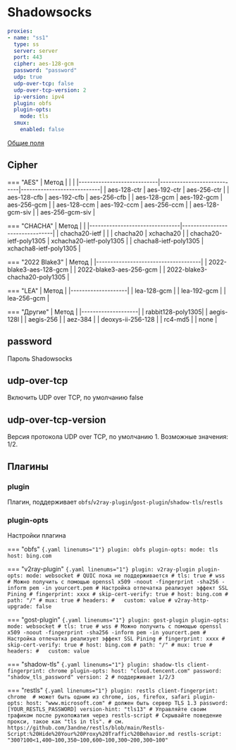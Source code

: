 # Shadowsocks

```{.yaml linenums="1"}
proxies:
- name: "ss1"
  type: ss
  server: server
  port: 443
  cipher: aes-128-gcm
  password: "password"
  udp: true
  udp-over-tcp: false
  udp-over-tcp-version: 2
  ip-version: ipv4
  plugin: obfs
  plugin-opts:
    mode: tls
  smux:
    enabled: false
```

[Общие поля](./index.md)

## Cipher

=== "AES"
    |          Метод               |                            |                            |
    |----------------------------|----------------------------|----------------------------|
    | aes-128-ctr                | aes-192-ctr                | aes-256-ctr                |
    | aes-128-cfb                | aes-192-cfb                | aes-256-cfb                |
    | aes-128-gcm                | aes-192-gcm                | aes-256-gcm                |
    | aes-128-ccm                | aes-192-ccm                | aes-256-ccm                |
    | aes-128-gcm-siv            |                            | aes-256-gcm-siv            |

=== "CHACHA"
    | Метод                           |                                |
    |--------------------------------|--------------------------------|
    | chacha20-ietf                  |                                |
    | chacha20                       | xchacha20                      |
    | chacha20-ietf-poly1305         | xchacha20-ietf-poly1305        |
    | chacha8-ietf-poly1305          | xchacha8-ietf-poly1305         |

=== "2022 Blake3"
    | Метод                                |
    |-------------------------------------|
    | 2022-blake3-aes-128-gcm             |
    | 2022-blake3-aes-256-gcm             |
    | 2022-blake3-chacha20-poly1305       |

=== "LEA"
    | Метод               |
    |--------------------|
    | lea-128-gcm        |
    | lea-192-gcm        |
    | lea-256-gcm        |

=== "Другие"
    | Метод               |
    |--------------------|
    | rabbit128-poly1305|
    | aegis-128l         |
    | aegis-256          |
    | aez-384            |
    | deoxys-ii-256-128  |
    | rc4-md5            |
    | none               |

## password

Пароль Shadowsocks

## udp-over-tcp

Включить UDP over TCP, по умолчанию false

## udp-over-tcp-version

Версия протокола UDP over TCP, по умолчанию 1. Возможные значения: 1/2.

## Плагины

### plugin

Плагин, поддерживает `obfs`/`v2ray-plugin`/`gost-plugin`/`shadow-tls`/`restls`

### plugin-opts

Настройки плагина

=== "obfs"
    ```{.yaml linenums="1"}
    plugin: obfs
    plugin-opts:
      mode: tls
      host: bing.com
    ```

=== "v2ray-plugin"
    ```{.yaml linenums="1"}
      plugin: v2ray-plugin
      plugin-opts:
        mode: websocket # QUIC пока не поддерживается
          # tls: true # wss
          # Можно получить с помощью openssl x509 -noout -fingerprint -sha256 -inform pem -in yourcert.pem
          # Настройка отпечатка реализует эффект SSL Pining
          # fingerprint: xxxx
          # skip-cert-verify: true
          # host: bing.com
          # path: "/"
          # mux: true
          # headers:
          #   custom: value
          # v2ray-http-upgrade: false
    ```

=== "gost-plugin"
    ```{.yaml linenums="1"}
      plugin: gost-plugin
      plugin-opts:
        mode: websocket
          # tls: true # wss
          # Можно получить с помощью openssl x509 -noout -fingerprint -sha256 -inform pem -in yourcert.pem
          # Настройка отпечатка реализует эффект SSL Pining
          # fingerprint: xxxx
          # skip-cert-verify: true
          # host: bing.com
          # path: "/"
          # mux: true
          # headers:
          #   custom: value
    ```

=== "shadow-tls"
    ```{.yaml linenums="1"}
      plugin: shadow-tls
      client-fingerprint: chrome
      plugin-opts:
        host: "cloud.tencent.com"
        password: "shadow_tls_password"
        version: 2 # поддерживает 1/2/3
    ```

=== "restls"
    ```{.yaml linenums="1"}
      plugin: restls
      client-fingerprint: chrome  # может быть одним из chrome, ios, firefox, safari
      plugin-opts:
        host: "www.microsoft.com" # должен быть сервер TLS 1.3
        password: [YOUR_RESTLS_PASSWORD]
        version-hint: "tls13"
        # Управляйте своим трафиком после рукопожатия через restls-script
        # Скрывайте поведение прокси, такое как "tls in tls".
        # см. https://github.com/3andne/restls/blob/main/Restls-Script:%20Hide%20Your%20Proxy%20Traffic%20Behavior.md
        restls-script: "300?100<1,400~100,350~100,600~100,300~200,300~100"
    ``` 